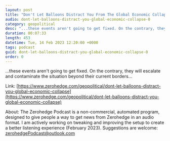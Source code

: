 ```yaml
---
layout: post
title: "Don't Let Balloons Distract You From The Global Economic Collapse"
audio: dont-let-balloons-distract-you-global-economic-collapse-0
category: geopolitical
desc: "...these events aren't going to get fixed. On the contrary, they will escalate and contaminate the situation beyond their current borders..."
duration: 00:07:33
length: 453
datetime: Tue, 14 Feb 2023 12:20:00 +0000
tags: podcast
guid: dont-let-balloons-distract-you-global-economic-collapse-0
order: 0
---
```

...these events aren't going to get fixed. On the contrary, they will escalate and contaminate the situation beyond their current borders...

Link: [https://www.zerohedge.com/geopolitical/dont-let-balloons-distract-you-global-economic-collapse](https://www.zerohedge.com/geopolitical/dont-let-balloons-distract-you-global-economic-collapse)

About: The Zerohedge Podcast is a non-commercial, automated program, designed to give people a way to get news from Zerohedge in an audio format.  I am actively working on tweaking and improving the setup to create a better listening experience (February 2023).  Suggestions are welcome: [zerohedgePodcast@outlook.com](mailto:zerohedgePodcast@outlook.com)